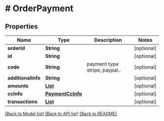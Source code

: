 # # OrderPayment


## Properties 


Name | Type | Description | Notes
------------ | ------------- | ------------- | -------------
**orderId**| **String** |   | [optional]
**id**| **String** |   | [optional]
**code**| **String** | payment type stripe, paypal..  | [optional]
**additionalInfo**| **String** |   | [optional]
**amounts**| [**List<OrderPaymentAmount>**](OrderPaymentAmount.md) |   | [optional]
**ccInfo**| [**PaymentCcInfo**](PaymentCcInfo.md) |   | [optional]
**transactions**| [**List<OrderTransaction>**](OrderTransaction.md) |   | [optional]


[[Back to Model list]](../../README.md#models) [[Back to API list]](../../README.md#endpoints) [[Back to README]](../../README.md)

